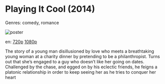# Playing It Cool (2014)

Genres: comedy, romance

![poster](http://image.tmdb.org/t/p/w500/mBzSxaPOcq8XwXq4qkkyy8Ev9Go.jpg)

en:
  [720p](magnet:?xt=urn:btih:B76DAF0EC9A158F16156D18A026FFF91B7FFA3D2&tr=udp://glotorrents.pw:6969/announce&tr=udp://tracker.opentrackr.org:1337/announce&tr=udp://torrent.gresille.org:80/announce&tr=udp://tracker.openbittorrent.com:80&tr=udp://tracker.coppersurfer.tk:6969&tr=udp://tracker.leechers-paradise.org:6969&tr=udp://p4p.arenabg.ch:1337&tr=udp://tracker.internetwarriors.net:1337)
  [1080p](magnet:?xt=urn:btih:03D81C116019A4FB8F11975355790B1C9DC390AD&tr=udp://glotorrents.pw:6969/announce&tr=udp://tracker.opentrackr.org:1337/announce&tr=udp://torrent.gresille.org:80/announce&tr=udp://tracker.openbittorrent.com:80&tr=udp://tracker.coppersurfer.tk:6969&tr=udp://tracker.leechers-paradise.org:6969&tr=udp://p4p.arenabg.ch:1337&tr=udp://tracker.internetwarriors.net:1337)
  


The story of a young man disillusioned by love who meets a breathtaking young woman at a charity dinner by pretending to be a philanthropist. Turns out that she’s engaged to a guy who doesn’t like her going on dates. Challenged by the chase, and egged on by his eclectic friends, he feigns a platonic relationship in order to keep seeing her as he tries to conquer her heart
